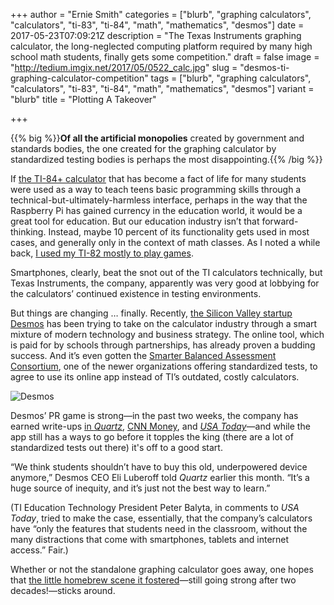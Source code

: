 +++
author = "Ernie Smith"
categories = ["blurb", "graphing calculators", "calculators", "ti-83", "ti-84", "math", "mathematics", "desmos"]
date = 2017-05-23T07:09:21Z
description = "The Texas Instruments graphing calculator, the long-neglected computing platform required by many high school math students, finally gets some competition."
draft = false
image = "http://tedium.imgix.net/2017/05/0522_calc.jpg"
slug = "desmos-ti-graphing-calculator-competition"
tags = ["blurb", "graphing calculators", "calculators", "ti-83", "ti-84", "math", "mathematics", "desmos"]
variant = "blurb"
title = "Plotting A Takeover"

+++

{{% big %}}**Of all the artificial monopolies** created by government and standards bodies, the one created for the graphing calculator by standardized testing bodies is perhaps the most disappointing.{{% /big %}}

If [the TI-84+ calculator](http://amzn.to/2qaRfoU) that has become a fact of life for many students were used as a way to teach teens basic programming skills through a technical-but-ultimately-harmless interface, perhaps in the way that the Raspberry Pi has gained currency in the education world, it would be a great tool for education. But our education industry isn’t that forward-thinking. Instead, maybe 10 percent of its functionality gets used in most cases, and generally only in the context of math classes. As I noted a while back, [I used my TI-82 mostly to play games](http://tedium.co/2015/09/24/graphing-calculators-gaming-popularity/).

Smartphones, clearly, beat the snot out of the TI calculators technically, but Texas Instruments, the company, apparently was very good at lobbying for the calculators’ continued existence in testing environments.

But things are changing … finally. Recently, [the Silicon Valley startup Desmos](https://www.desmos.com/) has been trying to take on the calculator industry through a smart mixture of modern technology and business strategy. The online tool, which is paid for by schools through partnerships, has already proven a budding success. And it’s even gotten the [Smarter Balanced Assessment Consortium](http://www.smarterbalanced.org/), one of the newer organizations offering standardized tests, to agree to use its online app instead of TI’s outdated, costly calculators.

![Desmos](http://tedium.imgix.net/2017/05/Screenshot-2017-05-23-16.39.05.png)

Desmos’ PR game is strong—in the past two weeks, the company has earned write-ups [in *Quartz*](https://qz.com/977987/thanks-to-the-startup-desmos-the-reign-of-the-texas-instruments-100-graphing-calculator-in-schools-is-finally-ending/), [CNN Money](http://money.cnn.com/2017/05/12/technology/ti-84-graphing-calculator/), and [*USA Today*](https://www.usatoday.com/story/news/2017/05/08/online-graphing-calculator/101412372/#)—and while the app still has a ways to go before it topples the king (there are a lot of standardized tests out there) it's off to a good start. 

“We think students shouldn’t have to buy this old, underpowered device anymore,” Desmos CEO Eli Luberoff told *Quartz* earlier this month. “It’s a huge source of inequity, and it’s just not the best way to learn.”

(TI Education Technology President Peter Balyta, in comments to *USA Today*, tried to make the case, essentially, that the company’s calculators have “only the features that students need in the classroom, without the many distractions that come with smartphones, tablets and internet access.” Fair.)

Whether or not the standalone graphing calculator goes away, one hopes that [the little homebrew scene it fostered](http://www.ticalc.org/)—still going strong after two decades!—sticks around.